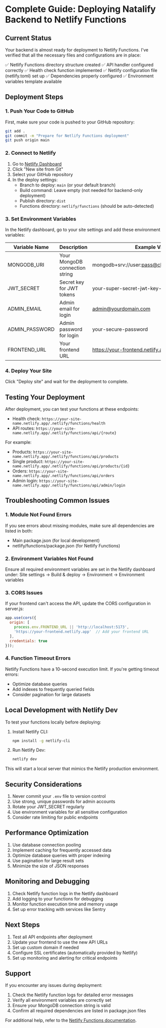 # Complete Guide: Deploying Natalify Backend to Netlify Functions

## Current Status

Your backend is almost ready for deployment to Netlify Functions. I've verified that all the necessary files and configurations are in place:

✅ Netlify Functions directory structure created
✅ API handler configured correctly
✅ Health check function implemented
✅ Netlify configuration file (netlify.toml) set up
✅ Dependencies properly configured
✅ Environment variables template available

## Deployment Steps

### 1. Push Your Code to GitHub

First, make sure your code is pushed to your GitHub repository:

```bash
git add .
git commit -m "Prepare for Netlify Functions deployment"
git push origin main
```

### 2. Connect to Netlify

1. Go to [Netlify Dashboard](https://app.netlify.com/)
2. Click "New site from Git"
3. Select your GitHub repository
4. In the deploy settings:
   - Branch to deploy: `main` (or your default branch)
   - Build command: Leave empty (not needed for backend-only deployment)
   - Publish directory: `dist`
   - Functions directory: `netlify/functions` (should be auto-detected)

### 3. Set Environment Variables

In the Netlify dashboard, go to your site settings and add these environment variables:

| Variable Name | Description | Example Value |
|---------------|-------------|---------------|
| MONGODB_URI | Your MongoDB connection string | mongodb+srv://user:pass@cluster.mongodb.net/db |
| JWT_SECRET | Secret key for JWT tokens | your-super-secret-jwt-key-here |
| ADMIN_EMAIL | Admin email for login | admin@yourdomain.com |
| ADMIN_PASSWORD | Admin password for login | your-secure-password |
| FRONTEND_URL | Your frontend URL | https://your-frontend.netlify.app |

### 4. Deploy Your Site

Click "Deploy site" and wait for the deployment to complete.

## Testing Your Deployment

After deployment, you can test your functions at these endpoints:

- Health check: `https://your-site-name.netlify.app/.netlify/functions/health`
- API routes: `https://your-site-name.netlify.app/.netlify/functions/api/{route}`

For example:
- Products: `https://your-site-name.netlify.app/.netlify/functions/api/products`
- Single product: `https://your-site-name.netlify.app/.netlify/functions/api/products/{id}`
- Orders: `https://your-site-name.netlify.app/.netlify/functions/api/orders`
- Admin login: `https://your-site-name.netlify.app/.netlify/functions/api/admin/login`

## Troubleshooting Common Issues

### 1. Module Not Found Errors

If you see errors about missing modules, make sure all dependencies are listed in both:
- Main package.json (for local development)
- netlify/functions/package.json (for Netlify Functions)

### 2. Environment Variables Not Found

Ensure all required environment variables are set in the Netlify dashboard under:
Site settings → Build & deploy → Environment → Environment variables

### 3. CORS Issues

If your frontend can't access the API, update the CORS configuration in server.js:

```javascript
app.use(cors({
  origin: [
    process.env.FRONTEND_URL || 'http://localhost:5173',
    'https://your-frontend.netlify.app'  // Add your frontend URL
  ],
  credentials: true
}));
```

### 4. Function Timeout Errors

Netlify Functions have a 10-second execution limit. If you're getting timeout errors:
- Optimize database queries
- Add indexes to frequently queried fields
- Consider pagination for large datasets

## Local Development with Netlify Dev

To test your functions locally before deploying:

1. Install Netlify CLI:
   ```bash
   npm install -g netlify-cli
   ```

2. Run Netlify Dev:
   ```bash
   netlify dev
   ```

This will start a local server that mimics the Netlify production environment.

## Security Considerations

1. Never commit your `.env` file to version control
2. Use strong, unique passwords for admin accounts
3. Rotate your JWT_SECRET regularly
4. Use environment variables for all sensitive configuration
5. Consider rate limiting for public endpoints

## Performance Optimization

1. Use database connection pooling
2. Implement caching for frequently accessed data
3. Optimize database queries with proper indexing
4. Use pagination for large result sets
5. Minimize the size of JSON responses

## Monitoring and Debugging

1. Check Netlify function logs in the Netlify dashboard
2. Add logging to your functions for debugging
3. Monitor function execution time and memory usage
4. Set up error tracking with services like Sentry

## Next Steps

1. Test all API endpoints after deployment
2. Update your frontend to use the new API URLs
3. Set up custom domain if needed
4. Configure SSL certificates (automatically provided by Netlify)
5. Set up monitoring and alerting for critical endpoints

## Support

If you encounter any issues during deployment:
1. Check the Netlify function logs for detailed error messages
2. Verify all environment variables are correctly set
3. Ensure your MongoDB connection string is valid
4. Confirm all required dependencies are listed in package.json files

For additional help, refer to the [Netlify Functions documentation](https://docs.netlify.com/functions/overview/).